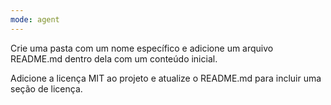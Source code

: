 ```yaml
---
mode: agent
---
```

Crie uma pasta com um nome específico e adicione um arquivo README.md dentro dela com um conteúdo inicial.

Adicione a licença MIT ao projeto e atualize o README.md para incluir uma seção de licença.